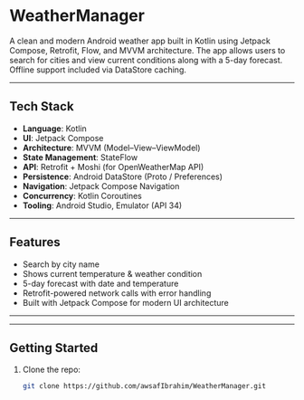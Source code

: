 #  WeatherManager

A clean and modern Android weather app built in Kotlin using Jetpack Compose, Retrofit, Flow, and MVVM architecture. The app allows users to search for cities and view current conditions along with a 5-day forecast. Offline support included via DataStore caching.

---

##  Tech Stack

- **Language**: Kotlin
- **UI**: Jetpack Compose
- **Architecture**: MVVM (Model–View–ViewModel)
- **State Management**: StateFlow
- **API**: Retrofit + Moshi (for OpenWeatherMap API)
- **Persistence**: Android DataStore (Proto / Preferences)
- **Navigation**: Jetpack Compose Navigation
- **Concurrency**: Kotlin Coroutines
- **Tooling**: Android Studio, Emulator (API 34)

---

##  Features

-  Search by city name
-  Shows current temperature & weather condition
-  5-day forecast with date and temperature
-  Retrofit-powered network calls with error handling
-  Built with Jetpack Compose for modern UI architecture

---


---

##  Getting Started

1. Clone the repo:
   ```bash
   git clone https://github.com/awsafIbrahim/WeatherManager.git
